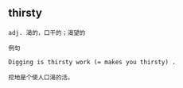## thirsty
```
adj. 渴的，口干的；渴望的

例句

Digging is thirsty work (= makes you thirsty) .

挖地是个使人口渴的活。
```